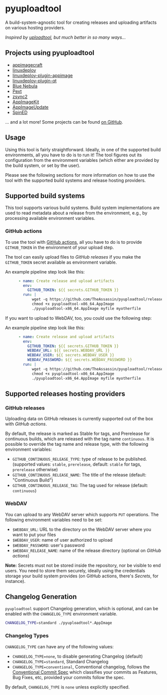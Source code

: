# pyuploadtool

A build-system-agnostic tool for creating releases and uploading artifacts on various hosting providers.

*Inspired by [uploadtool](https://github.com/probonopd/uploadtool), but much better in so many ways...*


## Projects using pyuploadtool

- [appimagecraft](https://github.com/TheAssassin/appimagecraft/)
- [linuxdeploy](https://github.com/linuxdeploy/linuxdeploy)
- [linuxdeploy-plugin-appimage](https://github.com/linuxdeploy/linuxdeploy-plugin-appimage)
- [linuxdeploy-plugin-qt](https://github.com/linuxdeploy/linuxdeploy-plugin-qt)
- [Blue Nebula](https://blue-nebula.org/)
- [Pext](https://github.com/Pext/Pext)
- [zsync2](https://github.com/AppImage/zsync2/)
- [AppImageKit](https://github.com/AppImage/AppImageKit/)
- [AppImageUpdate](https://github.com/AppImage/AppImageUpdate/)
- [SpinED](https://github.com/twesterhout/spin-ed)

... and a lot more! Some projects can be found [on GitHub](https://github.com/search?q=pyuploadtool&type=code).


## Usage

Using this tool is fairly straightforward. Ideally, in one of the supported build environments, all you have to do is to run it! The tool figures out its configuration from the environment variables (which either are provided by the build system, or set by the user).

Please see the following sections for more information on how to use the tool with the supported build systems and release hosting providers.


## Supported build systems

This tool supports various build systems. Build system implementations are used to read metadata about a release from the environment, e.g., by processing available environment variables.

### GitHub actions

To use the tool with [GitHub actions](https://docs.github.com/en/free-pro-team@latest/github/administering-a-repository/about-releases), all you have to do is to provide `GITHUB_TOKEN` in the environment of your upload step.

The tool can easily upload files to *GitHub releases* if you make the `GITHUB_TOKEN` secret available as environment variable.

An example pipeline step look like this:

```yaml
      - name: Create release and upload artifacts
        env:
          GITHUB_TOKEN: ${{ secrets.GITHUB_TOKEN }}
        run: |
            wget -q https://github.com/TheAssassin/pyuploadtool/releases/download/continuous/pyuploadtool-x86_64.AppImage
            chmod +x pyuploadtool-x86_64.AppImage
            ./pyuploadtool-x86_64.AppImage myfile myotherfile
```

If you want to upload to WebDAV, too, you could use the following step:

An example pipeline step look like this:

```yaml
      - name: Create release and upload artifacts
        env:
          GITHUB_TOKEN: ${{ secrets.GITHUB_TOKEN }}
          WEBDAV_URL: ${{ secrets.WEBDAV_URL }}
          WEBDAV_USER: ${{ secrets.WEBDAV_USER }}
          WEBDAV_PASSWORD: ${{ secrets.WEBDAV_PASSWORD }}
        run: |
            wget -q https://github.com/TheAssassin/pyuploadtool/releases/download/continuous/pyuploadtool-x86_64.AppImage
            chmod +x pyuploadtool-x86_64.AppImage
            ./pyuploadtool-x86_64.AppImage myfile myotherfile
```


## Supported releases hosting providers

### GitHub releases

Uploading data on GitHub releases is currently supported out of the box with *GitHub actions*.

By default, the release is marked as Stable for tags, and Prerelease for continuous builds, which are released with the tag name `continuous`. It is possible to override
the tag name and release type, with the following environment variables:

- `GITHUB_CONTINUOUS_RELEASE_TYPE`: type of release to be published. (supported values: `stable`, `prerelease`, default: `stable` for tags, `prerelease` otherwise)
- `GITHUB_CONTINUOUS_RELEASE_NAME`: The title of the release (default: "Continuous Build")
- `GITHUB_CONTINUOUS_RELEASE_TAG`: The tag used for release (default: `continuous`)


### WebDAV

You can upload to any WebDAV server which supports `PUT` operations. The following environment variables need to be set:

- `$WEBDAV_URL`: URL to the directory on the WebDAV server where you want to put your files
- `$WEBDAV_USER`: name of user authorized to upload
- `$WEBDAV_PASSWORD`: user's password
- `$WEBDAV_RELEASE_NAME`: name of the release directory (optional on *GitHub actions*)

**Note:** Secrets must not be stored inside the repository, nor be visible to end users. You need to store them securely, ideally using the credentials storage your build system provides (on GitHub actions, there's *Secrets*, for instance).


## Changelog Generation
`pyuploadtool` support Changelog generation, which is optional, and can be enabled with the `CHANGELOG_TYPE` environment variable.
```bash
CHANGELOG_TYPE=standard ./pyuploadtool*.AppImage
```

### Changelog Types
`CHANGELOG_TYPE` can have any of the following values:
* `CHANGELOG_TYPE=none`, to disable generating Changelog (default)
* `CHANGELOG_TYPE=standard`, Standard Changelog
* `CHANGELOG_TYPE=conventional`, Conventional changelog, follows the [Conventional Commit Spec](https://www.conventionalcommits.org/) which classifies your commits as Features, Bug Fixes, etc, provided your commits follow the spec.

By default, `CHANGELOG_TYPE` is `none` unless explicitly specified.
